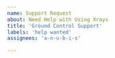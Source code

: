 ```yaml
---
name: Support Request
about: Need Help with Using Xrays
title: 'Ground Control Support'
labels: 'help wanted'
assignees: 'a-n-u-b-i-s'

---
```

